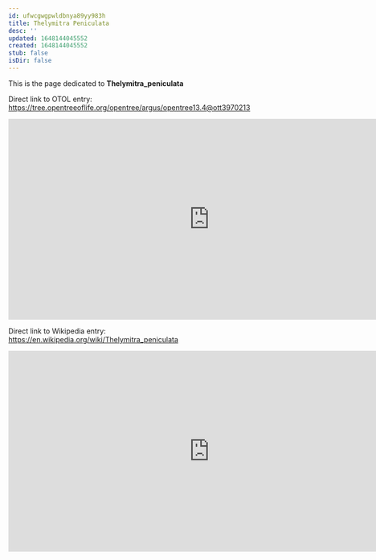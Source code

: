 ```yaml
---
id: ufwcgwgpwldbnya89yy983h
title: Thelymitra Peniculata
desc: ''
updated: 1648144045552
created: 1648144045552
stub: false
isDir: false
---
```

This is the page dedicated to **Thelymitra_peniculata**


Direct link to OTOL entry: https://tree.opentreeoflife.org/opentree/argus/opentree13.4@ott3970213



<html>
    <body>
    <iframe src="https://tree.opentreeoflife.org/opentree/argus/opentree13.4@ott3970213"
    width="800" height="400" frameborder="0" allowfullscreen> </iframe>
    </body>
</html>
    


Direct link to Wikipedia entry: https://en.wikipedia.org/wiki/Thelymitra_peniculata



<html>
    <body>
    <iframe src="https://en.wikipedia.org/wiki/Thelymitra_peniculata"
    width="800" height="400" frameborder="0" allowfullscreen> </iframe>
    </body>
</html>
    
